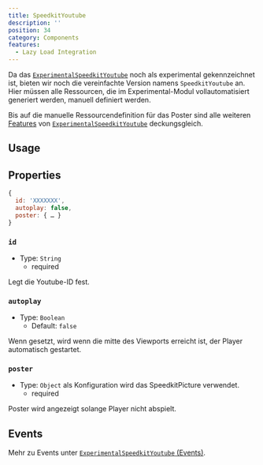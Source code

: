 ```yaml
---
title: SpeedkitYoutube
description: ''
position: 34
category: Components
features:
  - Lazy Load Integration
---
```


Da das [`ExperimentalSpeedkitYoutube`](http://localhost:3000/components/experimental-speedkit-youtube) noch als experimental gekennzeichnet ist, bieten wir noch die vereinfachte Version namens `SpeedkitYoutube` an. Hier müssen alle Ressourcen, die im Experimental-Modul vollautomatisiert generiert werden, manuell definiert werden.

Bis auf die manuelle Ressourcendefinition für das Poster sind alle weiteren [Features](/components/experimental-speedkit-youtube#features) von [`ExperimentalSpeedkitYoutube`](/components/experimental-speedkit-youtube) deckungsgleich.

## Usage


## Properties


```js
{
  id: 'XXXXXXX',
  autoplay: false,
  poster: { … }
}
```

### `id`
- Type: `String`
  - <badge>required</badge>

Legt die Youtube-ID fest.

### `autoplay`
- Type: `Boolean`
  - Default: `false`

Wenn gesetzt, wird wenn die mitte des Viewports erreicht ist, der Player automatisch gestartet.

### `poster`
- Type: `Object` als Konfiguration wird das <nuxt-link to="/components/speedkit-picture">SpeedkitPicture</nuxt-link> verwendet.
  - <badge>required</badge>

Poster wird angezeigt solange Player nicht abspielt.

## Events

Mehr zu Events unter [`ExperimentalSpeedkitYoutube` (Events)](/components/experimental-speedkit-youtube#events).
